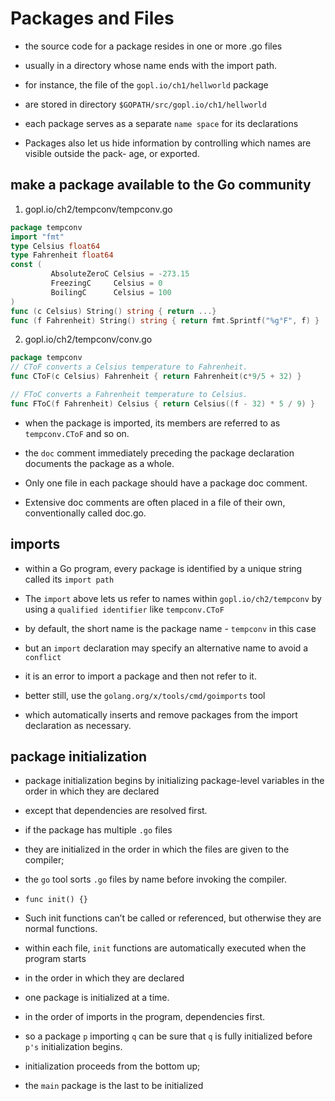 # Packages and Files

- the source code for a package resides in one or more .go files
- usually in a directory whose name ends with the import path.
- for instance, the file of the `gopl.io/ch1/hellworld` package 
- are stored in directory `$GOPATH/src/gopl.io/ch1/hellworld`

- each package serves as a separate `name space` for its declarations

- Packages also let us hide information by controlling which names are visible outside the pack- age, or exported.

## make a package available to the Go community

1. gopl.io/ch2/tempconv/tempconv.go

```go
package tempconv
import "fmt"
type Celsius float64
type Fahrenheit float64
const (
         AbsoluteZeroC Celsius = -273.15
         FreezingC     Celsius = 0
         BoilingC      Celsius = 100
)
func (c Celsius) String() string { return ...}
func (f Fahrenheit) String() string { return fmt.Sprintf("%g°F", f) }
```

2. gopl.io/ch2/tempconv/conv.go

```go
package tempconv
// CToF converts a Celsius temperature to Fahrenheit.
func CToF(c Celsius) Fahrenheit { return Fahrenheit(c*9/5 + 32) }

// FToC converts a Fahrenheit temperature to Celsius.
func FToC(f Fahrenheit) Celsius { return Celsius((f - 32) * 5 / 9) }
```

- when the package is imported, its members are referred to as `tempconv.CToF` and so on.

- the `doc` comment immediately preceding the package declaration documents the package as a whole.
- Only one file in each package should have a package doc comment.
- Extensive doc comments are often placed in a file of their own, conventionally called doc.go.

## imports

- within a Go program, every package is identified by a unique string called its `import path`
- The `import` above lets us refer to names within `gopl.io/ch2/tempconv` by using a `qualified identifier` like `tempconv.CToF`
- by default, the short name is the package name - `tempconv` in this case
- but an `import` declaration may specify an alternative name to avoid a `conflict`

- it is an error to import a package and then not refer to it.
- better still, use the `golang.org/x/tools/cmd/goimports` tool
- which automatically inserts and remove packages from the import declaration as necessary.

## package initialization

- package initialization begins by initializing package-level variables in the order in which they are declared
- except that dependencies are resolved first.
- if the package has multiple `.go` files
- they are initialized in the order in which the files are given to the compiler;
- the `go` tool sorts `.go` files by name before invoking the compiler.
- `func init() {}`
- Such init functions can’t be called or referenced, but otherwise they are normal functions.
- within each file, `init` functions are automatically executed when the program starts
- in the order in which they are declared

- one package is initialized at a time.
- in the order of imports in the program, dependencies first.
- so a package `p` importing `q` can be sure that `q` is fully initialized before `p's` initialization begins.
- initialization proceeds from the bottom up;
- the `main` package is the last to be initialized
